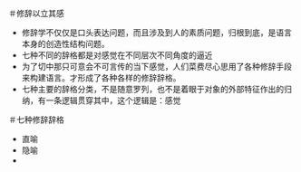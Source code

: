 ＃修辞以立其感  

 * 修辞学不仅仅是口头表达问题，而且涉及到人的素质问题，归根到底，是语言本身的创造性结构问题。  
 * 七种不同的辞格都是对感觉在不同层次不同角度的逼近
 * 为了切中那只可意会不可言传的当下感觉，人们菜费尽心思用了各种修辞手段来构建语言。才形成了各种各样的修辞辞格。
 * 七种主要的辞格分类，不是随意罗列，也不是着眼于对象的外部特征作出的归纳，有一条逻辑贯穿其中，这个逻辑是：感觉  
 
＃七种修辞辞格  
 * 直喻
 * 隐喻
 * 
